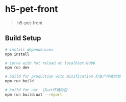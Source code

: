 # h5-pet-front

> h5-pet-front

## Build Setup

``` bash
# install dependencies
npm install

# serve with hot reload at localhost:8080
npm run dev

# build for production with minification 打生产环境的包
npm run build

# build for uat  打uat环境的包
npm run build:uat --report
```
